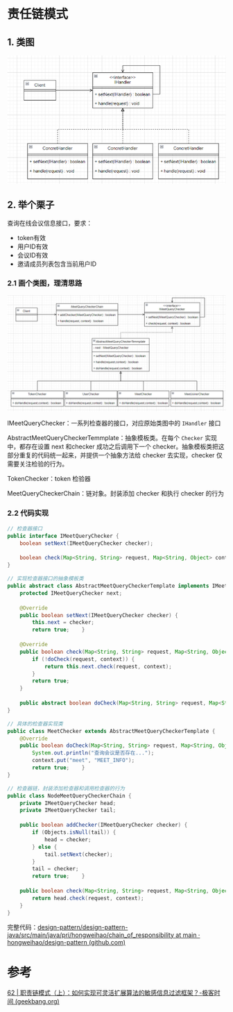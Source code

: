 # 责任链模式
## 1. 类图

![](img/chain_of_responsibility.png)


## 2. 举个栗子
查询在线会议信息接口，要求：
- token有效
- 用户ID有效
- 会议ID有效
- 邀请成员列表包含当前用户ID


### 2.1 画个类图，理清思路

![](img/meet_info_query.png)


IMeetQueryChecker：一系列检查器的接口，对应原始类图中的 `IHandler` 接口

AbstractMeetQueryCheckerTemmplate：抽象模板类。在每个 `Checker` 实现中，都存在设置 next 和checker 成功之后调用下一个 checker。抽象模板类把这部分重复的代码统一起来，并提供一个抽象方法给 checker 去实现，checker 仅需要关注检验的行为。

TokenChecker：token 检验器

MeetQueryCheckerChain：链对象。封装添加 checker 和执行 checker 的行为


### 2.2 代码实现
```java
// 检查器接口
public interface IMeetQueryChecker {  
    boolean setNext(IMeetQueryChecker checker);  
  
    boolean check(Map<String, String> request, Map<String, Object> context);  
}
```


```java
// 实现检查器接口的抽象模板类
public abstract class AbstractMeetQueryCheckerTemplate implements IMeetQueryChecker {  
    protected IMeetQueryChecker next;  
  
    @Override  
    public boolean setNext(IMeetQueryChecker checker) {  
        this.next = checker;  
        return true;    }  
  
    @Override  
    public boolean check(Map<String, String> request, Map<String, Object> context) {  
        if (!doCheck(request, context)) {  
            return this.next.check(request, context);  
        }  
        return true;  
    }  
  
    public abstract boolean doCheck(Map<String, String> request, Map<String, Object> context);  
}
```

```java
// 具体的检查器实现类
public class MeetChecker extends AbstractMeetQueryCheckerTemplate {  
    @Override  
    public boolean doCheck(Map<String, String> request, Map<String, Object> context) {  
        System.out.println("查询会议是否存在...");  
        context.put("meet", "MEET_INFO");  
        return true;    }  
}
```

```java
// 检查器链，封装添加检查器和调用检查器的行为
public class NodeMeetQueryCheckerChain {  
    private IMeetQueryChecker head;  
    private IMeetQueryChecker tail;  
  
    public boolean addChecker(IMeetQueryChecker checker) {  
        if (Objects.isNull(tail)) {  
            head = checker;  
        } else {  
            tail.setNext(checker);  
        }  
        tail = checker;  
        return true;    }  
  
    public boolean check(Map<String, String> request, Map<String, Object> context) {  
        return head.check(request, context);  
    }  
}
```


完整代码：[design-pattern/design-pattern-java/src/main/java/pri/hongweihao/chain_of_responsibility at main · hongweihao/design-pattern (github.com)](https://github.com/hongweihao/design-pattern/tree/main/design-pattern-java/src/main/java/pri/hongweihao/chain_of_responsibility)


# 参考
[62 | 职责链模式（上）：如何实现可灵活扩展算法的敏感信息过滤框架？-极客时间 (geekbang.org)](https://time.geekbang.org/column/article/216278)







